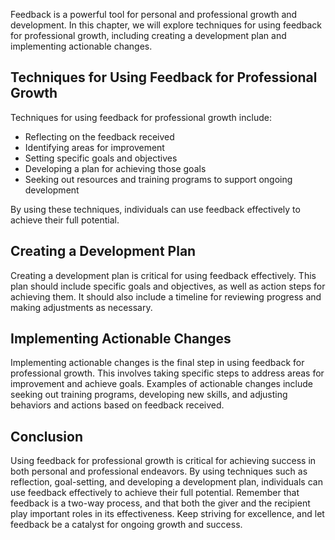 
Feedback is a powerful tool for personal and professional growth and development. In this chapter, we will explore techniques for using feedback for professional growth, including creating a development plan and implementing actionable changes.

Techniques for Using Feedback for Professional Growth
-----------------------------------------------------

Techniques for using feedback for professional growth include:

* Reflecting on the feedback received
* Identifying areas for improvement
* Setting specific goals and objectives
* Developing a plan for achieving those goals
* Seeking out resources and training programs to support ongoing development

By using these techniques, individuals can use feedback effectively to achieve their full potential.

Creating a Development Plan
---------------------------

Creating a development plan is critical for using feedback effectively. This plan should include specific goals and objectives, as well as action steps for achieving them. It should also include a timeline for reviewing progress and making adjustments as necessary.

Implementing Actionable Changes
-------------------------------

Implementing actionable changes is the final step in using feedback for professional growth. This involves taking specific steps to address areas for improvement and achieve goals. Examples of actionable changes include seeking out training programs, developing new skills, and adjusting behaviors and actions based on feedback received.

Conclusion
----------

Using feedback for professional growth is critical for achieving success in both personal and professional endeavors. By using techniques such as reflection, goal-setting, and developing a development plan, individuals can use feedback effectively to achieve their full potential. Remember that feedback is a two-way process, and that both the giver and the recipient play important roles in its effectiveness. Keep striving for excellence, and let feedback be a catalyst for ongoing growth and success.
